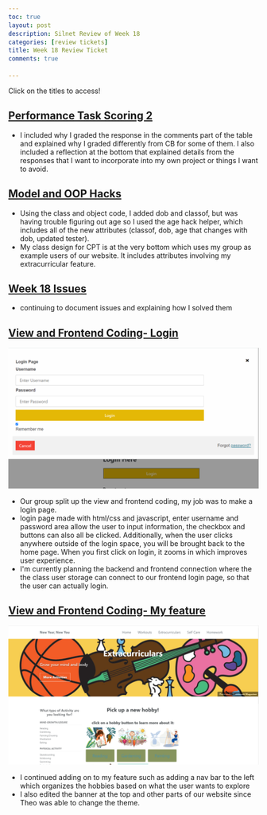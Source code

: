 ```yaml
---
toc: true
layout: post
description: Silnet Review of Week 18
categories: [review tickets]
title: Week 18 Review Ticket
comments: true

---
```

Click on the titles to access!

## <a href="https://kayleehou.github.io/myproject/markdown/2023/01/11/cbptaskgrading2.html" rel="nofollow">Performance Task Scoring 2</a>
- I included why I graded the response in the comments part of the table and explained why I graded differently from CB for some of them. I also included a reflection at the bottom that explained details from the responses that I want to incorporate into my own project or things I want to avoid. 

## <a href="https://kayleehou.github.io/myproject/2023/01/10/PBL-model.html" rel="nofollow">Model and OOP Hacks</a>
- Using the class and object code, I added dob and classof, but was having trouble figuring out age so I used the age hack helper, which includes all of the new attributes (classof, dob, age that changes with dob, updated tester). 
- My class design for CPT is at the very bottom which uses my group as example users of our website. It includes attributes involving my extracurricular feature. 

## <a href="https://github.com/kayleehou/myproject/issues/29#issue-1535587853" rel="nofollow">Week 18 Issues</a>
- continuing to document issues and explaining how I solved them 
## <a href="https://haeryny.github.io/teamteam/" rel="nofollow">View and Frontend Coding- Login</a>
![](https://github.com/kayleehou/myproject/blob/master/images/cptlogin.PNG?raw=true)
- Our group split up the view and frontend coding, my job was to make a login page. 
- login page made with html/css and javascript, enter username and password area allow the user to input information, the checkbox and buttons can also all be clicked. Additionally, when the user clicks anywhere outside of the login space, you will be brought back to the home page. When you first click on login, it zooms in which improves user experience. 
- I'm currently planning the backend and frontend connection where the the class user storage can connect to our frontend login page, so that the user can actually login. 

## <a href="https://haeryny.github.io/teamteam/extracurriculars/" rel="nofollow">View and Frontend Coding- My feature</a>
![](https://github.com/kayleehou/myproject/blob/master/images/cptnav.PNG?raw=true)
- I continued adding on to my feature such as adding a nav bar to the left which organizes the hobbies based on what the user wants to explore 
- I also edited the banner at the top and other parts of our website since Theo was able to change the theme. 
